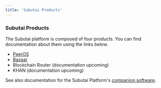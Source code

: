 ```yaml
---
title: 'Subutai Products'
---
```


### Subutai Products

The Subutai platform is composed of four products. You can find documentation about them using the links below.

* [PeerOS](peeros)
* [Bazaar](bazaar)
* Blockchain Router (documentation upcoming)
* KHAN (documentation upcoming)

See also documentation for the Subutai Platform's [companion software](companion-software).